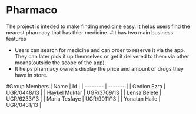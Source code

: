 # Pharmaco
The project is inteded to make finding medicine easy. It helps users find the nearest pharmacy that has thier medicine.
#It has two main business features

* Users can search for medicine and can order to reserve it via the app. They can later pick it up themselves or get it delivered to them via other means(outside the scope of the app).
* It helps pharmacy owners display the price and amount of drugs they have in store.


#Group Members
| Name | Id |
| -------- | ------- |
| Gedion Ezra  | UGR/0448/13 |
| Haykel Muktar | UGR/3709/13 |
| Lensa Belete    | UGR/6233/13 |
| Maria Tesfaye  | UGR/9011/13 |
| Yonatan Haile | UGR/0431/13 |

